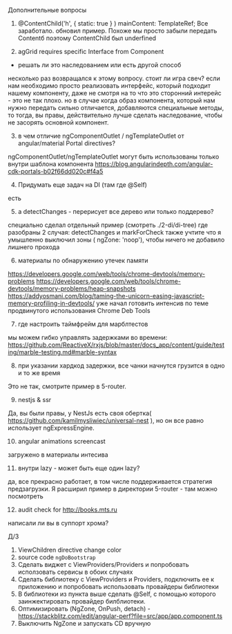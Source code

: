 Дополнительные вопросы

1. @ContentChild('h', { static: true } ) mainContent: TemplateRef<HTMLElement>;
Все заработало. обновил пример. Похоже мы просто забыли передать Contentб поэтому ContentChild был underfined

2. agGrid requires specific Interface from Component 
- решать ли это наследованием или есть другой способ

несколько раз возвращался к этому вопросу.
стоит ли игра свеч?
если нам необходимо просто реализовать интерфейс, который подходит нашему компоненту, даже не смотря на то что это сторонний интерейс - это не так плохо. 
но в случае когда образ компонента, который нам нужно передать сильно отличается, добавляются специальные методы, то тогда, вы правы, действительно лучше сделать наследование,
чтобы не засорять основной компонент.

3. в чем отличие ngComponentOutlet / ngTemplateOutlet от angular/material Portal directives?

ngComponentOutlet/ngTemplateOutlet могут быть использованы только внутри шаблона компонента
https://blog.angularindepth.com/angular-cdk-portals-b02f66dd020c#f4a5

4. Придумать еще задач на DI (там где @Self)

есть

5. а detectChanges - перерисует все дерево или только поддерево?

специально сделал отдельный пример (смотреть ./2-di/di-tree)
где разобраны 2 случая: detectChanges и markForCheck
также учтите что я умышленно выключил зоны ( ngZone: 'noop'), чтобы ничего не добавило лишнего прохода

6. материалы по обнаружению утечек памяти

https://developers.google.com/web/tools/chrome-devtools/memory-problems
https://developers.google.com/web/tools/chrome-devtools/memory-problems/heap-snapshots
https://addyosmani.com/blog/taming-the-unicorn-easing-javascript-memory-profiling-in-devtools/
уже начал готовить интенсив по теме продвинутого использования Chrome Deb Tools

7. где настроить таймфрейм для марблтестов

мы можем гибко управлять задержками во времени:
https://github.com/ReactiveX/rxjs/blob/master/docs_app/content/guide/testing/marble-testing.md#marble-syntax


8. при указании хардкод задержки, все чанки начнутся грузится в одно и то же время

Это не так, смотрите пример в 5-router.


9. nestjs & ssr

Да, вы были правы, у NestJs есть своя обертка( https://github.com/kamilmysliwiec/universal-nest ), но он все равно использует ngExpressEngine.


10. angular animations screencast

загружено в материалы интесива


11. внутри lazy - может быть еще один lazy?

да, все прекрасно работает, в том числе поддерживается стратегия предзагрузки. 
Я расширил пример в директории 5-router - там можно посмотреть


12. audit check for http://books.mts.ru

написали ли вы в суппорт хрома?



Д/З

1. ViewChildren directive change color
2. source code `ngDoBootstrap`
3. Сделать виджет с ViewProviders/Providers и попробовать исползовать сервисы в обоих случаях
4. Сделать библиотеку с ViewProviders и Providers, подключить ее к приложению и попробовать использовать провайдеры библиотеки
5. В библиотеки из пункта выше сделать @Self, с помощью которого заинжектировать провайдер билблиотеки.
6. Оптимизировать (NgZone, OnPush, detach) - https://stackblitz.com/edit/angular-perf?file=src/app/app.component.ts
7. Выключить NgZone и запускать CD вручную

